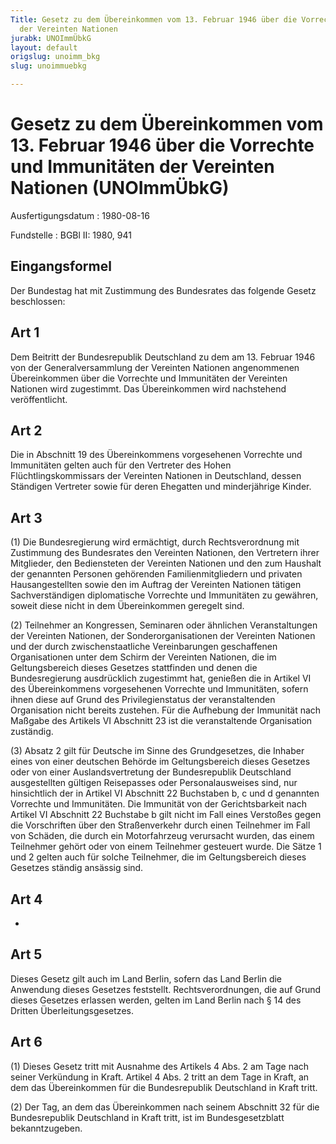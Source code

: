 ```yaml
---
Title: Gesetz zu dem Übereinkommen vom 13. Februar 1946 über die Vorrechte und Immunitäten
  der Vereinten Nationen
jurabk: UNOImmÜbkG
layout: default
origslug: unoimm_bkg
slug: unoimmuebkg

---
```


# Gesetz zu dem Übereinkommen vom 13. Februar 1946 über die Vorrechte und Immunitäten der Vereinten Nationen (UNOImmÜbkG)

Ausfertigungsdatum
:   1980-08-16

Fundstelle
:   BGBl II: 1980, 941



## Eingangsformel

Der Bundestag hat mit Zustimmung des Bundesrates das folgende Gesetz
beschlossen:


## Art 1

Dem Beitritt der Bundesrepublik Deutschland zu dem am 13. Februar 1946
von der Generalversammlung der Vereinten Nationen angenommenen
Übereinkommen über die Vorrechte und Immunitäten der Vereinten
Nationen wird zugestimmt. Das Übereinkommen wird nachstehend
veröffentlicht.


## Art 2

Die in Abschnitt 19 des Übereinkommens vorgesehenen Vorrechte und
Immunitäten gelten auch für den Vertreter des Hohen
Flüchtlingskommissars der Vereinten Nationen in Deutschland, dessen
Ständigen Vertreter sowie für deren Ehegatten und minderjährige
Kinder.


## Art 3

(1) Die Bundesregierung wird ermächtigt, durch Rechtsverordnung mit
Zustimmung des Bundesrates den Vereinten Nationen, den Vertretern
ihrer Mitglieder, den Bediensteten der Vereinten Nationen und den zum
Haushalt der genannten Personen gehörenden Familienmitgliedern und
privaten Hausangestellten sowie den im Auftrag der Vereinten Nationen
tätigen Sachverständigen diplomatische Vorrechte und Immunitäten zu
gewähren, soweit diese nicht in dem Übereinkommen geregelt sind.

(2) Teilnehmer an Kongressen, Seminaren oder ähnlichen Veranstaltungen
der Vereinten Nationen, der Sonderorganisationen der Vereinten
Nationen und der durch zwischenstaatliche Vereinbarungen geschaffenen
Organisationen unter dem Schirm der Vereinten Nationen, die im
Geltungsbereich dieses Gesetzes stattfinden und denen die
Bundesregierung ausdrücklich zugestimmt hat, genießen die in Artikel
VI des Übereinkommens vorgesehenen Vorrechte und Immunitäten, sofern
ihnen diese auf Grund des Privilegienstatus der veranstaltenden
Organisation nicht bereits zustehen. Für die Aufhebung der Immunität
nach Maßgabe des Artikels VI Abschnitt 23 ist die veranstaltende
Organisation zuständig.

(3) Absatz 2 gilt für Deutsche im Sinne des Grundgesetzes, die Inhaber
eines von einer deutschen Behörde im Geltungsbereich dieses Gesetzes
oder von einer Auslandsvertretung der Bundesrepublik Deutschland
ausgestellten gültigen Reisepasses oder Personalausweises sind, nur
hinsichtlich der in Artikel VI Abschnitt 22 Buchstaben b, c und d
genannten Vorrechte und Immunitäten. Die Immunität von der
Gerichtsbarkeit nach Artikel VI Abschnitt 22 Buchstabe b gilt nicht im
Fall eines Verstoßes gegen die Vorschriften über den Straßenverkehr
durch einen Teilnehmer im Fall von Schäden, die durch ein
Motorfahrzeug verursacht wurden, das einem Teilnehmer gehört oder von
einem Teilnehmer gesteuert wurde. Die Sätze 1 und 2 gelten auch für
solche Teilnehmer, die im Geltungsbereich dieses Gesetzes ständig
ansässig sind.


## Art 4

-


## Art 5

Dieses Gesetz gilt auch im Land Berlin, sofern das Land Berlin die
Anwendung dieses Gesetzes feststellt. Rechtsverordnungen, die auf
Grund dieses Gesetzes erlassen werden, gelten im Land Berlin nach § 14
des Dritten Überleitungsgesetzes.


## Art 6

(1) Dieses Gesetz tritt mit Ausnahme des Artikels 4 Abs. 2 am Tage
nach seiner Verkündung in Kraft. Artikel 4 Abs. 2 tritt an dem Tage in
Kraft, an dem das Übereinkommen für die Bundesrepublik Deutschland in
Kraft tritt.

(2) Der Tag, an dem das Übereinkommen nach seinem Abschnitt 32 für die
Bundesrepublik Deutschland in Kraft tritt, ist im Bundesgesetzblatt
bekanntzugeben.

